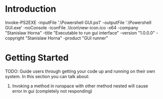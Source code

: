 # Introduction 

Invoke-PS2EXE -inputFile '.\Powershell GUI.ps1' -outputFile '.\Powershell GUI.exe' -noConsole -iconFile .\Icon\new-icon.ico -x64 -company "Stanislaw Horna" -title "Executable to run gui interface" -version "1.0.0.0" -copyright "Stanislaw Horna" -product "GUI runner"
# Getting Started
TODO: Guide users through getting your code up and running on their own system. In this section you can talk about:
1.	Invoking a method in runspace with other method nested will cause error in gui (completely not responding) 

